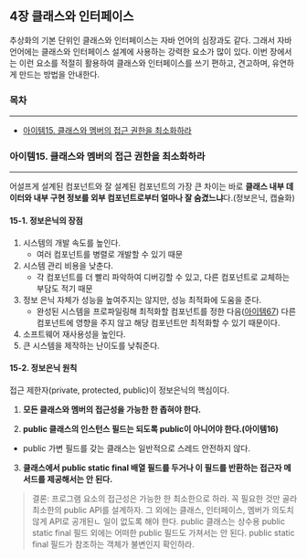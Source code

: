 ## 4장 클래스와 인터페이스
추상화의 기본 단위인 클래스와 인터페이스는 자바 언어의 심장과도 같다. 그래서 자바 언어에는 클래스와 인터페이스 설계에 사용하는 강력한 요소가 많이 있다. 이번 장에서는 이런 요소를 적절히 활용하여 클래스와 인터페이스를 쓰기 편하고, 견고하며, 유연하게 만드는 방법을 안내한다.

### 목차

___

- [아이템15. 클래스와 멤버의 접근 권한을 최소화하라](#아이템15-클래스와-멤버의-접근-권한을-최소화하라)



### 아이템15. 클래스와 멤버의 접근 권한을 최소화하라
___
어설프게 설계된 컴포넌트와 잘 설계된 컴포넌트의 가장 큰 차이는 바로 **클래스 내부 데이터와 내부 구현 정보를 외부 컴포넌트로부터 얼마나 잘 숨겼느냐**다.(정보은닉, 캡슐화)

#### 15-1. 정보은닉의 장점

1. 시스템의 개발 속도를 높인다.
   - 여러 컴포넌트를 병렬로 개발할 수 있기 때문
2. 시스템 관리 비용을 낮춘다.
   - 각 컴포넌트를 더 빨리 파악하여 디버깅할 수 있고, 다른 컴포넌트로 교체하는 부담도 적기 때문
3. 정보 은닉 자체가 성능을 높여주지는 않지만, 성능 최적화에 도움을 준다.
   - 완성된 시스템을 프로파일링해 최적화할 컴포넌트를 정한 다음([아이템67](/9장_일반적인_프로그래밍_원칙.md)) 다른 컴포넌트에 영향을 주지 않고 해당 컴포넌트만 최적화할 수 있기 때문이다.
4. 소프트웨어 재사용성을 높인다.
5. 큰 시스템을 제작하는 난이도를 낮춰준다.



#### 15-2. 정보은닉 원칙

접근 제한자(private, protected, public)이 정보은닉의 핵심이다. 

1. **모든 클래스와 멤버의 접근성을 가능한 한 좁혀야 한다.**

2.  **public 클래스의 인스턴스 필드는 되도록 public이 아니어야 한다.(아이템16)**
   - public 가변 필드를 갖는 클래스는 일반적으로 스레드 안전하지 않다.
3. **클래스에서 public static final 배열 필드를 두거나 이 필드를 반환하는 접근자 메서드를 제공해서는 안 된다.**



> 결론: 프로그램 요소의 접근성은 가능한 한 최소한으로 하라. 꼭 필요한 것만 골라 최소한의 public API를 설계하자. 그 외에는 클래스, 인터페이스, 멤버가 의도치 않게 API로 공개된ㄴ 일이 없도록 해야 한다. public 클래스는 상수용 public static final 필드 외에는 어떠한 public 필드도 가져서는 안 된다. public static final 필드가 참조하는 객체가 불변인지 확인하라.
